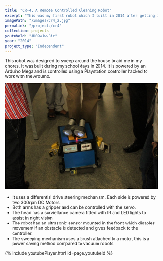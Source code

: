 ```yaml
---
title: "CR-4, A Remote Controlled Cleaning Robot"
excerpt: "This was my first robot which I built in 2014 after getting inspired by the Pixar Robot Wall-e to conduct trivial tasks like sweeping the floor. It is remotely controlled using a Playstation Controller. As the cleaning mechanism uses a physical brush, it consumes less power than vaccumm robots."
imagePath: "/images/Cr4_2.jpg"
permalink: "/projects/cr4"
collection: projects
youtubeId: "AD09wJw-Bic"
year: "2014"
project_type: "Independent"
---
```


This robot was designed to sweep around the house to aid me in my chores. It was built during my school days in 2014. It is powered by an Arduino Mega and is controlled using a Playstation controller hacked to work with the Arduino. 

<img src="/images/Cr4_1.jpg" />

* It uses a differential drive steering mechanism. Each side is powered by two 300rpm DC Motors
* Both arms has a gripper and can be controlled with the servo. 
* The head has a surviellance camera fitted with IR and LED lights to assist in night vision
* The robot has an ultrasonic sensor mounted in the front which disables movement if an obstacle is detected and gives feedback to the controller.
* The sweeping mechanism uses a brush attached to a motor, this is a power saving method compared to vacuum robots.

{% include youtubePlayer.html id=page.youtubeId %}
